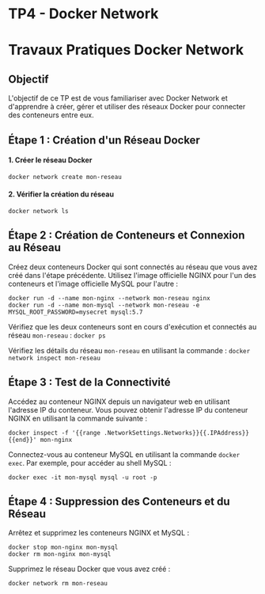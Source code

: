 # TP4 - Docker Network

# Travaux Pratiques Docker Network

## Objectif

L'objectif de ce TP est de vous familiariser avec Docker Network et d'apprendre à créer, gérer et utiliser des réseaux Docker pour connecter des conteneurs entre eux.

## Étape 1 : Création d'un Réseau Docker

#### 1. Créer le réseau Docker
`docker network create mon-reseau`

#### 2. Vérifier la création du réseau 
`docker network ls`

## Étape 2 : Création de Conteneurs et Connexion au Réseau

Créez deux conteneurs Docker qui sont connectés au réseau que vous avez créé dans l'étape précédente. Utilisez l'image officielle NGINX pour l'un des conteneurs et l'image officielle MySQL pour l'autre :

```
docker run -d --name mon-nginx --network mon-reseau nginx
docker run -d --name mon-mysql --network mon-reseau -e MYSQL_ROOT_PASSWORD=mysecret mysql:5.7
```

Vérifiez que les deux conteneurs sont en cours d'exécution et connectés au réseau `mon-reseau` :
`docker ps`

Vérifiez les détails du réseau `mon-reseau` en utilisant la commande :
`docker network inspect mon-reseau`

## Étape 3 : Test de la Connectivité
Accédez au conteneur NGINX depuis un navigateur web en utilisant l'adresse IP du conteneur. Vous pouvez obtenir l'adresse IP du conteneur NGINX en utilisant la commande suivante :

`docker inspect -f '{{range .NetworkSettings.Networks}}{{.IPAddress}}{{end}}' mon-nginx`

Connectez-vous au conteneur MySQL en utilisant la commande `docker exec`. Par exemple, pour accéder au shell MySQL :

`docker exec -it mon-mysql mysql -u root -p`

## Étape 4 : Suppression des Conteneurs et du Réseau
Arrêtez et supprimez les conteneurs NGINX et MySQL :

```
docker stop mon-nginx mon-mysql 
docker rm mon-nginx mon-mysql
```

Supprimez le réseau Docker que vous avez créé :

`docker network rm mon-reseau`

